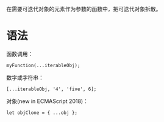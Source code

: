在需要可迭代对象的元素作为参数的函数中，把可迭代对象拆散。  

# 语法
函数调用：  
```
myFunction(...iterableObj);
```

数字或字符串：  
```
[...iterableObj, '4', 'five', 6];
```

对象(new in ECMAScript 2018)：  
```
let objClone = { ...obj };
```
